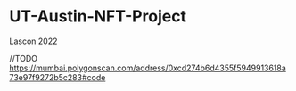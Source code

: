# UT-Austin-NFT-Project
Lascon 2022

//TODO
https://mumbai.polygonscan.com/address/0xcd274b6d4355f5949913618a73e97f9272b5c283#code
